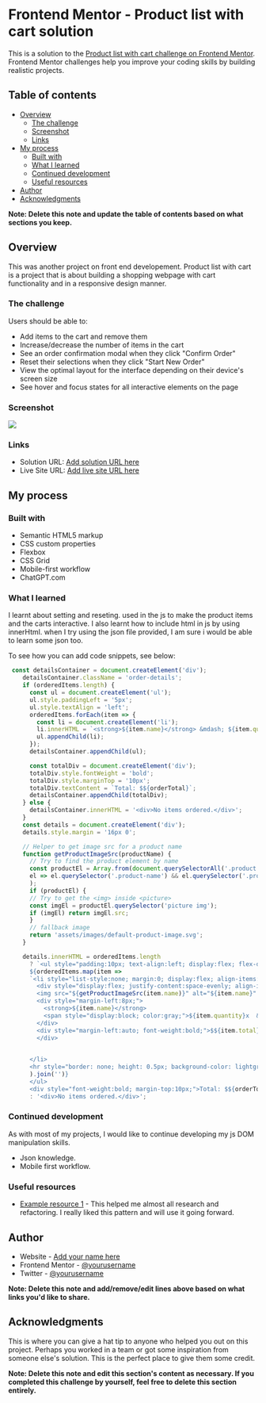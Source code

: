 # Frontend Mentor - Product list with cart solution

This is a solution to the [Product list with cart challenge on Frontend Mentor](https://www.frontendmentor.io/challenges/product-list-with-cart-5MmqLVAp_d). Frontend Mentor challenges help you improve your coding skills by building realistic projects. 

## Table of contents

- [Overview](#overview)
  - [The challenge](#the-challenge)
  - [Screenshot](#screenshot)
  - [Links](#links)
- [My process](#my-process)
  - [Built with](#built-with)
  - [What I learned](#what-i-learned)
  - [Continued development](#continued-development)
  - [Useful resources](#useful-resources)
- [Author](#author)
- [Acknowledgments](#acknowledgments)

**Note: Delete this note and update the table of contents based on what sections you keep.**

## Overview
  This was another project on front end developement. Product list with cart is a project that is about building a shopping webpage with cart functionality and in a responsive design manner.
### The challenge

Users should be able to:

- Add items to the cart and remove them
- Increase/decrease the number of items in the cart
- See an order confirmation modal when they click "Confirm Order"
- Reset their selections when they click "Start New Order"
- View the optimal layout for the interface depending on their device's screen size
- See hover and focus states for all interactive elements on the page

### Screenshot

![](.design/Screenshote.jpeg)



### Links

- Solution URL: [Add solution URL here](https://your-solution-url.com)
- Live Site URL: [Add live site URL here](https://your-live-site-url.com)

## My process

### Built with

- Semantic HTML5 markup
- CSS custom properties
- Flexbox
- CSS Grid
- Mobile-first workflow
- ChatGPT.com


### What I learned

I learnt about setting and reseting. used in the js to make the product items and the carts interactive.
I also learnt how to include html in js by using innerHtml.
when I try using the json file provided, I am sure i would be able to learn some json too.

To see how you can add code snippets, see below:


```js
 const detailsContainer = document.createElement('div');
    detailsContainer.className = 'order-details';
    if (orderedItems.length) {
      const ul = document.createElement('ul');
      ul.style.paddingLeft = '5px';
      ul.style.textAlign = 'left';
      orderedItems.forEach(item => {
        const li = document.createElement('li');
        li.innerHTML = `<strong>${item.name}</strong> &mdash; ${item.quantity} x $${item.price} = $${item.total}`;
        ul.appendChild(li);
      });
      detailsContainer.appendChild(ul);

      const totalDiv = document.createElement('div');
      totalDiv.style.fontWeight = 'bold';
      totalDiv.style.marginTop = '10px';
      totalDiv.textContent = `Total: $${orderTotal}`;
      detailsContainer.appendChild(totalDiv);
    } else {
      detailsContainer.innerHTML = '<div>No items ordered.</div>';
    }
    const details = document.createElement('div');
    details.style.margin = '16px 0';

    // Helper to get image src for a product name
    function getProductImageSrc(productName) {
      // Try to find the product element by name
      const productEl = Array.from(document.querySelectorAll('.product')).find(
      el => el.querySelector('.product-name') && el.querySelector('.product-name').textContent === productName
      );
      if (productEl) {
      // Try to get the <img> inside <picture>
      const imgEl = productEl.querySelector('picture img');
      if (imgEl) return imgEl.src;
      }
      // fallback image
      return 'assets/images/default-product-image.svg';
    }

    details.innerHTML = orderedItems.length
      ? `<ul style="padding:10px; text-align:left; display:flex; flex-direction:column; gap:5px; background-color:#FDF6E4;">
      ${orderedItems.map(item =>
      `<li style="list-style:none; margin:0; display:flex; align-items:center; gap:8px; ">
        <div style="display:flex; justify-content:space-evenly; align-items:center; width:100%;">
        <img src="${getProductImageSrc(item.name)}" alt="${item.name}" style="width:32px; height:32px; object-fit:cover; border-radius:8px; border:1px solid #eee;">
        <div style="margin-left:8px;">
          <strong>${item.name}</strong>
          <span style="display:block; color:gray;">${item.quantity}x  &nbsp $${item.price}</span>
        </div>
        <div style="margin-left:auto; font-weight:bold;">$${item.total}</div>
        </div>
        

      </li>
      <hr style="border: none; height: 0.5px; background-color: lightgray;">`
      ).join('')}
      </ul>
      <div style="font-weight:bold; margin-top:10px;">Total: $${orderTotal}</div>`
      : '<div>No items ordered.</div>';
```


### Continued development

As with most of my projects, I would like to continue developing my js DOM manipulation skills.
- Json knowledge.
- Mobile first workflow.

### Useful resources

- [Example resource 1](https://www.chatGpt.com) - This helped me almost all research and refactoring. I really liked this pattern and will use it going forward.

## Author

- Website - [Add your name here](https://www.your-site.com)
- Frontend Mentor - [@yourusername](https://www.frontendmentor.io/profile/yourusername)
- Twitter - [@yourusername](https://www.twitter.com/yourusername)

**Note: Delete this note and add/remove/edit lines above based on what links you'd like to share.**

## Acknowledgments

This is where you can give a hat tip to anyone who helped you out on this project. Perhaps you worked in a team or got some inspiration from someone else's solution. This is the perfect place to give them some credit.

**Note: Delete this note and edit this section's content as necessary. If you completed this challenge by yourself, feel free to delete this section entirely.**
